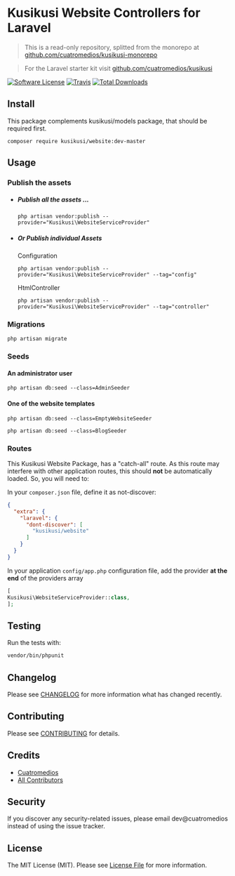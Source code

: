 # Kusikusi Website Controllers for Laravel
> This is a read-only repository, splitted from the monorepo at [github.com/cuatromedios/kusikusi-monorepo](https://github.com/cuatromedios/kusikusi-monorepo)

> For the Laravel starter kit visit [github.com/cuatromedios/kusikusi](https://github.com/cuatromedios/kusikusi)

[![Software License](https://img.shields.io/badge/license-MIT-brightgreen.svg?style=flat-square)](LICENSE.md)
[![Travis](https://img.shields.io/travis/kusikusi/website.svg?style=flat-square)]()
[![Total Downloads](https://img.shields.io/packagist/dt/kusikusi/website.svg?style=flat-square)](https://packagist.org/packages/kusikusi/website)

## Install

This package complements kusikusi/models package, that should be required first.

```
composer require kusikusi/website:dev-master
```

## Usage
### Publish the assets
- ##### Publish all the assets ...
  ```shell
  php artisan vendor:publish --provider="Kusikusi\WebsiteServiceProvider"
  ```

- ##### Or Publish individual Assets
  Configuration
  ```shell
  php artisan vendor:publish --provider="Kusikusi\WebsiteServiceProvider" --tag="config"
  ```

  HtmlController
  ```shell
  php artisan vendor:publish --provider="Kusikusi\WebsiteServiceProvider" --tag="controller"
  ```

### Migrations
```shell
php artisan migrate
```

### Seeds

#### An administrator user
```shell
php artisan db:seed --class=AdminSeeder
```

#### One of the website templates
```shell
php artisan db:seed --class=EmptyWebsiteSeeder
```
```shell
php artisan db:seed --class=BlogSeeder
```

### Routes
This Kusikusi Website Package, has a "catch-all" route. As this route may interfere with other application routes, this should **not** be automatically loaded. So, you will need to:

In your `composer.json` file, define it as not-discover:
```json
{
  "extra": {
    "laravel": {
      "dont-discover": [
        "kusikusi/website"
      ]
    }
  }
}
```

In your application `config/app.php` configuration file, add the provider **at the end** of the providers array

```php
[
Kusikusi\WebsiteServiceProvider::class,
];
```


## Testing
Run the tests with:

``` bash
vendor/bin/phpunit
```

## Changelog
Please see [CHANGELOG](CHANGELOG.md) for more information what has changed recently.

## Contributing
Please see [CONTRIBUTING](CONTRIBUTING.md) for details.

## Credits

- [Cuatromedios](https://github.com/kusikusi)
- [All Contributors](https://github.com/kusikusi/website/contributors)

## Security
If you discover any security-related issues, please email dev@cuatromedios instead of using the issue tracker.

## License
The MIT License (MIT). Please see [License File](/LICENSE.md) for more information.
